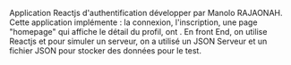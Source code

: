 Application Reactjs d'authentification développer par Manolo RAJAONAH. Cette application implémente : la connexion, l'inscription, une page "homepage" qui affiche le détail du profil, ont . En front End, on utilise Reactjs et pour simuler un serveur, on a utilisé un JSON Serveur et un fichier JSON pour stocker des données pour le test.
